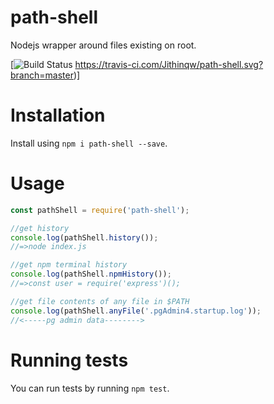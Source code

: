 # path-shell

Nodejs wrapper around files existing on root.

[![Build Status](https://travis-ci.com/Jithinqw/path-shell)
https://travis-ci.com/Jithinqw/path-shell.svg?branch=master)]

# Installation

Install using `npm i path-shell --save`.

# Usage

```javascript
const pathShell = require('path-shell');

//get history
console.log(pathShell.history());
//=>node index.js

//get npm terminal history
console.log(pathShell.npmHistory());
//=>const user = require('express')();

//get file contents of any file in $PATH
console.log(pathShell.anyFile('.pgAdmin4.startup.log'));
//<-----pg admin data-------->
```

# Running tests

You can run tests by running `npm test`.
